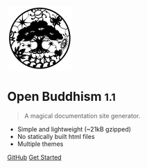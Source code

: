 ![logo](_media/logo.png)

# Open Buddhism <small>1.1</small>

> A magical documentation site generator.

- Simple and lightweight (~21kB gzipped)
- No statically built html files
- Multiple themes

[GitHub](https://github.com/docsifyjs/docsify/)
[Get Started](#docsify)

<!-- background image -->

<!-- ![](_media/bg.png) -->

<!-- background color -->

<!-- ![color](#f0f0f0) -->